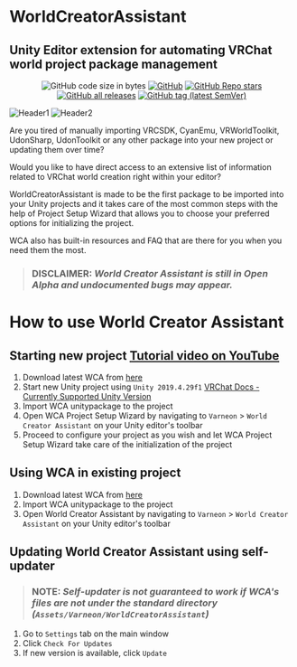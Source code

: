 # WorldCreatorAssistant
Unity Editor extension for automating VRChat world project package management
---
<div align="center">

![GitHub code size in bytes](https://img.shields.io/github/languages/code-size/Varneon/WorldCreatorAssistant?style=for-the-badge)
[![GitHub](https://img.shields.io/github/license/Varneon/WorldCreatorAssistant?color=blue&style=for-the-badge)](https://github.com/Varneon/WorldCreatorAssistant/blob/main/LICENSE)
[![GitHub Repo stars](https://img.shields.io/github/stars/Varneon/WorldCreatorAssistant?style=for-the-badge)](https://github.com/Varneon/WorldCreatorAssistant/stargazers)
[![GitHub all releases](https://img.shields.io/github/downloads/Varneon/WorldCreatorAssistant/total?color=blue&style=for-the-badge)](https://github.com/Varneon/WorldCreatorAssistant/releases)
[![GitHub tag (latest SemVer)](https://img.shields.io/github/v/tag/Varneon/WorldCreatorAssistant?color=blue&label=Release&sort=semver&style=for-the-badge)](https://github.com/Varneon/WorldCreatorAssistant/releases/latest)

</div>

![Header1](https://i.imgur.com/rIdvYx2.png)
![Header2](https://i.imgur.com/H2lu2k0.png)

Are you tired of manually importing VRCSDK, CyanEmu, VRWorldToolkit, UdonSharp, UdonToolkit or any other package into your new project or updating them over time?

Would you like to have direct access to an extensive list of information related to VRChat world creation right within your editor?

WorldCreatorAssistant is made to be the first package to be imported into your Unity projects and it takes care of the most common steps with the help of Project Setup Wizard that allows you to choose your preferred options for initializing the project.

WCA also has built-in resources and FAQ that are there for you when you need them the most.

> ### **DISCLAIMER:** *World Creator Assistant is still in Open Alpha and undocumented bugs may appear.*

# How to use World Creator Assistant

## Starting new project [Tutorial video on YouTube](https://www.youtube.com/watch?v=F1Tr3Nc9Rxs)
1. Download latest WCA from [here](https://github.com/Varneon/WorldCreatorAssistant/releases/latest)
2. Start new Unity project using `Unity 2019.4.29f1` [VRChat Docs - Currently Supported Unity Version](https://docs.vrchat.com/docs/current-unity-version)
3. Import WCA unitypackage to the project
4. Open WCA Project Setup Wizard by navigating to `Varneon` > `World Creator Assistant` on your Unity editor's toolbar
5. Proceed to configure your project as you wish and let WCA Project Setup Wizard take care of the initialization of the project

## Using WCA in existing project
1. Download latest WCA from [here](https://github.com/Varneon/WorldCreatorAssistant/releases/latest)
2. Import WCA unitypackage to the project
3. Open World Creator Assistant by navigating to `Varneon` > `World Creator Assistant` on your Unity editor's toolbar

## Updating World Creator Assistant using self-updater
> ### **NOTE:** *Self-updater is not guaranteed to work if WCA's files are not under the standard directory (`Assets/Varneon/WorldCreatorAssistant`)*
1. Go to `Settings` tab on the main window
2. Click `Check For Updates`
3. If new version is available, click `Update`

